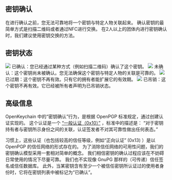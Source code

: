 [//]: # (注意：请把每个句子放在单独一行中， Transifex 将把每一行放置在独立的翻译表单内！)

## 密钥确认
在进行确认之前，您无法可靠地将一个密钥与特定人物关联起来。
确认密钥的最简单方式是扫描二维码或者通过NFC进行交换。
在2人以上的团体内进行密钥确认时，我们建议使用密钥交换的方法。

## 密钥状态

<img src="status_signature_verified_cutout_24dp"/>  
已确认：您已经通过某种方式（例如扫描二维码）确认了这个密钥。  
<img src="status_signature_unverified_cutout_24dp"/>  
未确认：这个密钥尚未被确认。您无法确保这个密钥与特定人物的关联是可靠的。  
<img src="status_signature_expired_cutout_24dp"/>  
已过期：这个密钥不再有效。只有它的拥有者能扩展它的有效期。  
<img src="status_signature_revoked_cutout_24dp"/>  
已吊销：这个密钥不再有效。它已经被所有者声明为已吊销状态。

## 高级信息
OpenKeychain 中的“密钥确认”行为，是根据 OpenPGP 标准规定，通过创建认证实现的。
这个认证是一个 [“一般认证（0x10）”](http://tools.ietf.org/html/rfc4880#section-5.2.1) ，标准中的描述是：
“对于密钥持有者与密钥所示身份之间的关联，认证签发者不对其可靠性做出任何表态。”

习惯上，这些认证（也包括较高的信任等级，例如“正向认证” (0x13) ）是以 OpenPGP 的信任网络的形式存在的。
为了消除信任网络的可用性问题，我们的密钥确认模型采用一套相对简单的概念。
我们相信密钥的确认过程应该在不妨碍日常使用的情况下尽量可靠。
我们也不实现像 GnuPG 那样的（可传递）信任签名或信任数据库。
此外，当某密钥含有至少一个被信任密钥所认证过的使用者身份时，它将在密钥列表中被标记为“已确认”。